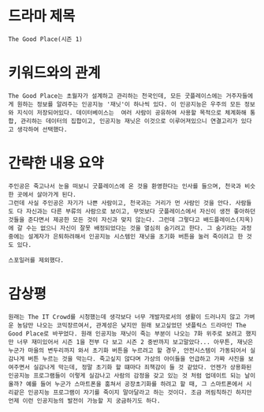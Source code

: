 # 드라마 제목
    The Good Place(시즌 1)

# 키워드와의 관계
    The Good Place는 초월자가 설계하고 관리하는 천국인데, 모든 굿플레이스에는 거주자들에게 원하는 정보를 알려주는 인공지능 '재닛'이 하나씩 있다. 이 인공지능은 우주의 모든 정보와 지식이 저장되어있다. 데이터베이스는  여러 사람이 공유하여 사용할 목적으로 체계화해 통합, 관리하는 데이터의 집합이고, 인공지능 재닛은 이것으로 이루어져있으니 연결고리가 있다고 생각하여 선택했다.

# 간략한 내용 요약
    주인공은 죽고나서 눈을 떠보니 굿플레이스에 온 것을 환영한다는 인사를 들으며, 천국과 비슷한 곳에서 살아가게 된다.
    그런데 사실 주인공은 자기가 나쁜 사람이고, 천국과는 거리가 먼 사람인 것을 안다. 사람들도 다 자신과는 다른 부류의 사람으로 보이고, 무엇보다 굿플레이스에서 자신이 생전 좋아하던 것들을 준다면서 제공한 모든 것이 자신과 맞지 않는다. 그런데 그렇다고 배드플레이스(지옥)에 갈 수는 없으니 자신이 잘못 배정되었다는 것을 열심히 숨기려고 한다. 그 숨기려는 과정 중에는 설계자가 은퇴하려해서 인공지능 시스템인 재닛을 초기화 버튼을 눌러 죽이려고 한 것도 있다. 

    스포일러를 제외했다.


# 감상평
    원래는 The IT Crowd를 시청했는데 생각보다 너무 개발자로서의 생활이 드러나지 않고 가벼운 농담만 나오는 코믹장르여서, 관계성은 낮지만 원래 보고싶었던 넷플릭스 드라마인 The Good Place로 바꾸었다. 원래 인공지능 재닛이 죽는 부분이 나오는 7화 위주로 보려고 했지만 너무 재미있어서 시즌 1을 전부 다 보고 시즌 2 중반까지 보고말았다... 아무튼, 재닛은 누군가 마을의 변두리까지 와서 초기화 버튼을 누르려고 할 경우, 안전시스템이 가동되어서 실감나게 버튼 누르는 것을 막는다. 죽고싶지 않다며 가상의 아이들을 언급하고 가짜 사진을 보여주면서 실감나게 막는데, 정말 초기화 할 떄마다 죄책감이 들 것 같았다. 언젠가 상용화된 인공지능 프로그램들이 이렇게 실감나고 사람의 감정을 갖고 있는 것 처럼 업데이트 되는 날이 올까? 예를 들어 누군가 스마트폰을 훔쳐서 공장초기화를 하려고 할 때, 그 스마트폰에서 시리같은 인공지능 프로그램이 자기를 죽이지 말아달라고 하는 것이다. 조금 꺼림칙하긴 하지만 언제 이런 인공지능의 발전이 가능할 지 궁금하기도 하다. 